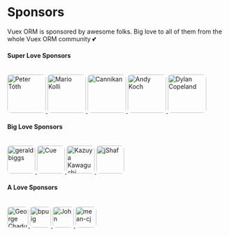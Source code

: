 # Sponsors

Vuex ORM is sponsored by awesome folks. Big love to all of them from the whole Vuex ORM community :two_hearts:

#### Super Love Sponsors

<br>

<a href="https://github.com/petertoth">
  <img src="https://avatars2.githubusercontent.com/u/3661783?s=460&v=4" alt="Peter Tóth" width="88" style="border-radius: 8px;">
</a>
<a href="https://github.com/phaust">
  <img src="https://avatars1.githubusercontent.com/u/2367770?s=460&v=4" alt="Mario Kolli" width="88" style="border-radius: 8px;">
</a>
<a href="https://github.com/cannikan">
  <img src="https://avatars2.githubusercontent.com/u/21893904?s=460&v=4" alt="Cannikan" width="88" style="border-radius: 8px;">
</a>
<a href="https://github.com/somazx">
  <img src="https://avatars0.githubusercontent.com/u/7306?s=460&v=4" alt="Andy Koch" width="88" style="border-radius: 8px;">
</a>
<a href="https://github.com/dylancopeland">
  <img src="https://avatars1.githubusercontent.com/u/99355?s=460&v=4" alt="Dylan Copeland" width="88" style="border-radius: 8px;">
</a>

#### Big Love Sponsors

<br>

<a href="https://github.com/geraldbiggs">
  <img src="https://avatars1.githubusercontent.com/u/3213608?s=460&v=4" alt="geraldbiggs" width="64" style="border-radius: 8px;">
</a>
<a href="https://github.com/cuebit">
  <img src="https://avatars0.githubusercontent.com/u/1493221?s=460&v=4" alt="Cue" width="64" style="border-radius: 8px;">
</a>
<a href="https://github.com/kazupon">
  <img src="https://avatars0.githubusercontent.com/u/72989?s=400&v=4" alt="Kazuya Kawaguchi" width="64" style="border-radius: 8px;">
</a>
<a href="https://github.com/jShaf">
  <img src="https://avatars3.githubusercontent.com/u/30289?s=400&v=4" alt="jShaf" width="64" style="border-radius: 8px;">
</a>

#### A Love Sponsors

<br>

<a href="https://github.com/georgechaduneli">
  <img src="https://avatars1.githubusercontent.com/u/9340753?s=460&v=4" alt="George Chaduneli" width="48" style="border-radius: 8px;">
</a>
<a href="https://github.com/bpuig">
  <img src="https://avatars3.githubusercontent.com/u/22938625?s=460&v=4" alt="bpuig" width="48" style="border-radius: 8px;">
</a>
<a href="https://github.com/robokozo">
  <img src="https://avatars2.githubusercontent.com/u/1719221?s=400&v=4" alt="John" width="48" style="border-radius: 8px;">
</a>
<a href="https://github.com/mean-cj">
  <img src="https://avatars3.githubusercontent.com/u/1191385?s=400&v=4" alt="mean-cj" width="48" style="border-radius: 8px;">
</a>
